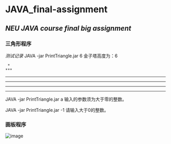 # **JAVA_final-assignment**
*NEU JAVA course final big assignment*
--- 
### 三角形程序
*测试记录*
JAVA -jar PrintTriangle.jar 6
金子塔高度为：6

     *
    ***
   *****
  *******
 *********
***********

JAVA -jar PrintTriangle.jar a
输入的参数须为大于零的整数。

JAVA -jar PrintTriangle.jar -1
请输入大于0的整数。

### 画板程序
![image](https://github.com/dpb1526544/JAVA_final-assignment/assets/79245576/289f6703-b653-46c9-8bc7-70ae283d3b7e)
